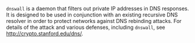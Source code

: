 `dnswall` is a daemon that filters out private IP addresses in DNS responses. It is designed to be used in conjunction with an existing recursive DNS resolver in order to protect networks against DNS rebinding attacks. For details of the attack and various defenses, including `dnswall`, see http://crypto.stanford.edu/dns/.
